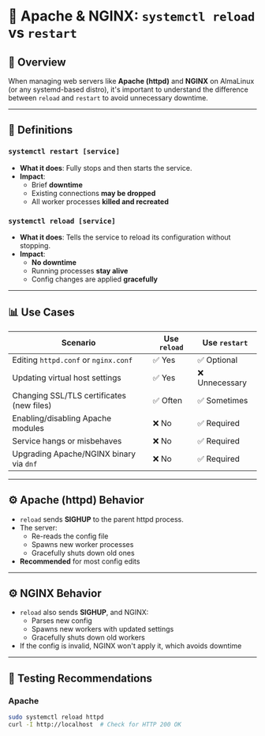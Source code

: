 # 🔄 Apache & NGINX: `systemctl reload` vs `restart`

## 📄 Overview

When managing web servers like **Apache (httpd)** and **NGINX** on AlmaLinux (or any systemd-based distro), it's important to understand the difference between `reload` and `restart` to avoid unnecessary downtime.

---

## 🚦 Definitions

### `systemctl restart [service]`
- **What it does**: Fully stops and then starts the service.
- **Impact**: 
  - Brief **downtime**
  - Existing connections **may be dropped**
  - All worker processes **killed and recreated**

### `systemctl reload [service]`
- **What it does**: Tells the service to reload its configuration without stopping.
- **Impact**: 
  - **No downtime**
  - Running processes **stay alive**
  - Config changes are applied **gracefully**

---

## 📊 Use Cases

| Scenario                                      | Use `reload` | Use `restart` |
|----------------------------------------------|--------------|---------------|
| Editing `httpd.conf` or `nginx.conf`         | ✅ Yes        | ✅ Optional    |
| Updating virtual host settings               | ✅ Yes        | ❌ Unnecessary |
| Changing SSL/TLS certificates (new files)    | ✅ Often      | ✅ Sometimes   |
| Enabling/disabling Apache modules            | ❌ No         | ✅ Required    |
| Service hangs or misbehaves                  | ❌ No         | ✅ Required    |
| Upgrading Apache/NGINX binary via `dnf`      | ❌ No         | ✅ Required    |

---

## ⚙ Apache (httpd) Behavior

- `reload` sends **SIGHUP** to the parent httpd process.
- The server:
  - Re-reads the config file
  - Spawns new worker processes
  - Gracefully shuts down old ones
- **Recommended** for most config edits

---

## ⚙ NGINX Behavior

- `reload` also sends **SIGHUP**, and NGINX:
  - Parses new config
  - Spawns new workers with updated settings
  - Gracefully shuts down old workers
- If the config is invalid, NGINX won't apply it, which avoids downtime

---

## 🧪 Testing Recommendations

### Apache
```bash
sudo systemctl reload httpd
curl -I http://localhost  # Check for HTTP 200 OK
